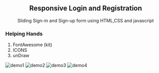 <h2 style="text-align:center">Responsive Login and Registration</h2>
<p style="text-align:center">Sliding Sign-in and Sign-up form using HTML,CSS and javascript</p>

<h3> Helping Hands </h3>
<ol>
<li>FontAwesome (kit)</li>
<li>ICONS</li>
<li>unDraw</li>
</ol>


![demo1](https://user-images.githubusercontent.com/100518568/204074075-f3cb6afc-cf92-4f09-9b30-55c2865ab919.png)
![demo2](https://user-images.githubusercontent.com/100518568/204074076-46949a2e-37b0-49fa-9de0-d4f9808b1926.png)
![demo3](https://user-images.githubusercontent.com/100518568/204074068-2f505a95-63a9-4159-9139-c4affb47e9b7.png)
![demo4](https://user-images.githubusercontent.com/100518568/204074074-bffefcad-bdb6-42eb-82ba-8126e1b6d6e6.png)



